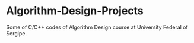 # Algorithm-Design-Projects
Some of C/C++ codes of Algorithm Design course at University Federal of Sergipe.

